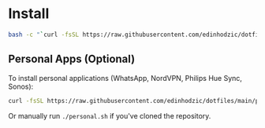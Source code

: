 # Install

```bash
bash -c "`curl -fsSL https://raw.githubusercontent.com/edinhodzic/dotfiles/main/install.sh`"
```

## Personal Apps (Optional)

To install personal applications (WhatsApp, NordVPN, Philips Hue Sync, Sonos):

```bash
curl -fsSL https://raw.githubusercontent.com/edinhodzic/dotfiles/main/personal.sh | bash
```

Or manually run `./personal.sh` if you've cloned the repository.

